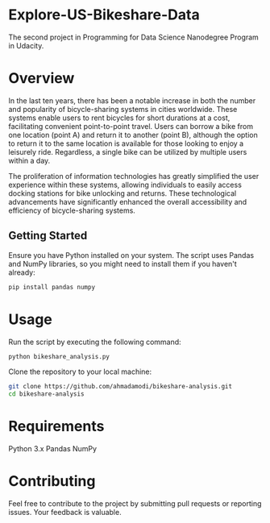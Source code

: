 # Explore-US-Bikeshare-Data

The second project in Programming for Data Science Nanodegree Program in Udacity.

# Overview

In the last ten years, there has been a notable increase in both the number and popularity of bicycle-sharing systems in cities worldwide. These systems enable users to rent bicycles for short durations at a cost, facilitating convenient point-to-point travel. Users can borrow a bike from one location (point A) and return it to another (point B), although the option to return it to the same location is available for those looking to enjoy a leisurely ride. Regardless, a single bike can be utilized by multiple users within a day.

The proliferation of information technologies has greatly simplified the user experience within these systems, allowing individuals to easily access docking stations for bike unlocking and returns. These technological advancements have significantly enhanced the overall accessibility and efficiency of bicycle-sharing systems.

## Getting Started

Ensure you have Python installed on your system. The script uses Pandas and NumPy libraries, so you might need to install them if you haven't already:

```bash
pip install pandas numpy
```
# Usage

Run the script by executing the following command:
```bash
python bikeshare_analysis.py
```
Clone the repository to your local machine:

```bash
git clone https://github.com/ahmadamodi/bikeshare-analysis.git
cd bikeshare-analysis
```


# Requirements

Python 3.x
Pandas
NumPy

# Contributing
Feel free to contribute to the project by submitting pull requests or reporting issues. Your feedback is valuable.
